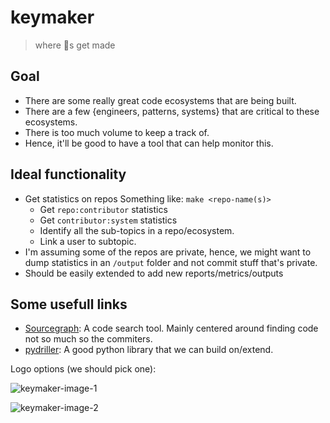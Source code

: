 # keymaker

> where 🔑s get made

## Goal

* There are some really great code ecosystems that are being built.
* There are a few {engineers, patterns, systems} that are critical to these ecosystems.
* There is too much volume to keep a track of.
* Hence, it'll be good to have a tool that can help monitor this.

## Ideal functionality

* Get statistics on repos Something like: `make <repo-name(s)>`
  * Get `repo:contributor` statistics
  * Get `contributor:system` statistics
  * Identify all the sub-topics in a repo/ecosystem.
  * Link a user to subtopic.
* I'm assuming some of the repos are private, hence, we might want to dump statistics in an `/output` folder and not commit stuff that's private.
* Should be easily extended to add new reports/metrics/outputs



## Some usefull links

* [Sourcegraph](https://about.sourcegraph.com/): A code search tool. Mainly centered around finding code not so much so the commiters.
* [pydriller](https://pydriller.readthedocs.io/en/latest/intro.html): A good python library that we can build on/extend.

Logo options (we should pick one):

![keymaker-image-1](https://user-images.githubusercontent.com/1289023/152268269-f1c7cb3c-a2dc-4c78-9458-64d68d17d7f3.png)

![keymaker-image-2](https://user-images.githubusercontent.com/1289023/152269293-8824cc23-daf0-4857-ae0c-157b3a6dc532.png)
